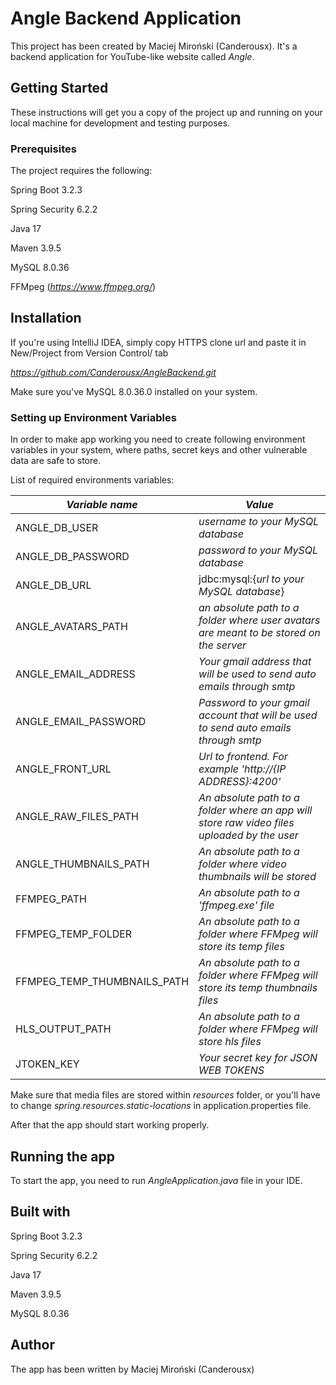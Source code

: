 # Angle Backend Application

This project has been created by Maciej Miroński (Canderousx).
It's a backend application for YouTube-like website called *Angle*.

## Getting Started

These instructions will get you a copy of the project up and running on your local machine for development and testing purposes.

### Prerequisites

The project requires the following:

Spring Boot 3.2.3

Spring Security 6.2.2

Java 17

Maven 3.9.5

MySQL 8.0.36

FFMpeg (*https://www.ffmpeg.org/*)


## Installation

If you're using IntelliJ IDEA, simply copy HTTPS clone url and paste it in New/Project from Version Control/ tab

*https://github.com/Canderousx/AngleBackend.git*

Make sure you've MySQL 8.0.36.0 installed on your system.

### Setting up Environment Variables

In order to make app working you need to create following environment variables in your system,
where paths, secret keys and other vulnerable data are safe to store.

List of required environments variables: 


| *Variable name* | *Value*                                                                                     |
| --------------- |---------------------------------------------------------------------------------------------|
 | ANGLE_DB_USER  | *username to your MySQL database*                                                           |
| ANGLE_DB_PASSWORD| *password to your MySQL database*                                                           |
| ANGLE_DB_URL | jdbc:mysql:{*url to your MySQL database*}                                                   |
| ANGLE_AVATARS_PATH| *an absolute path to a folder where user avatars are meant to be stored on the server*      |
| ANGLE_EMAIL_ADDRESS| *Your gmail address that will be used to send auto emails through smtp*                     |
| ANGLE_EMAIL_PASSWORD| *Password to your gmail account that will be used to send auto emails through smtp*         |
| ANGLE_FRONT_URL| *Url to frontend. For example 'http://{IP ADDRESS}:4200'*                                   |
| ANGLE_RAW_FILES_PATH | *An absolute path to a folder where an app will store raw video files uploaded by the user* |
| ANGLE_THUMBNAILS_PATH| *An absolute path to a folder where video thumbnails will be stored*                        |
| FFMPEG_PATH| *An absolute path to a 'ffmpeg.exe' file*                                                   |
| FFMPEG_TEMP_FOLDER| *An absolute path to a folder where FFMpeg will store its temp files*                       |
|FFMPEG_TEMP_THUMBNAILS_PATH| *An absolute path to a folder where FFMpeg will store its temp thumbnails files*            |
| HLS_OUTPUT_PATH| *An absolute path to a folder where FFMpeg will store hls files*                            |
|JTOKEN_KEY| *Your secret key for JSON WEB TOKENS*                                                       |

Make sure that media files are stored within *resources* folder, or you'll have to change *spring.resources.static-locations* in application.properties file.


After that the app should start working properly.


## Running the app

To start the app, you need to run *AngleApplication.java* file in your IDE.



## Built with

Spring Boot 3.2.3

Spring Security 6.2.2

Java 17

Maven 3.9.5

MySQL 8.0.36


## Author

The app has been written by Maciej Miroński (Canderousx)














